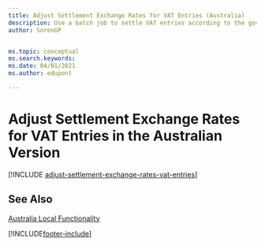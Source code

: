 ```yaml
---
title: Adjust Settlement Exchange Rates for VAT Entries (Australia)
description: Use a batch job to settle VAT entries according to the government exchange rate in the Australian version of Business Central.
author: SorenGP


ms.topic: conceptual
ms.search.keywords:
ms.date: 04/01/2021
ms.author: edupont

---
```

# Adjust Settlement Exchange Rates for VAT Entries in the Australian Version

[!INCLUDE [adjust-settlement-exchange-rates-vat-entries](../includes/AUNZ/adjust-settlement-exchange-rates-vat-entries.md)]

## See Also

[Australia Local Functionality](australia-local-functionality.md)  


[!INCLUDE[footer-include](../../includes/footer-banner.md)]